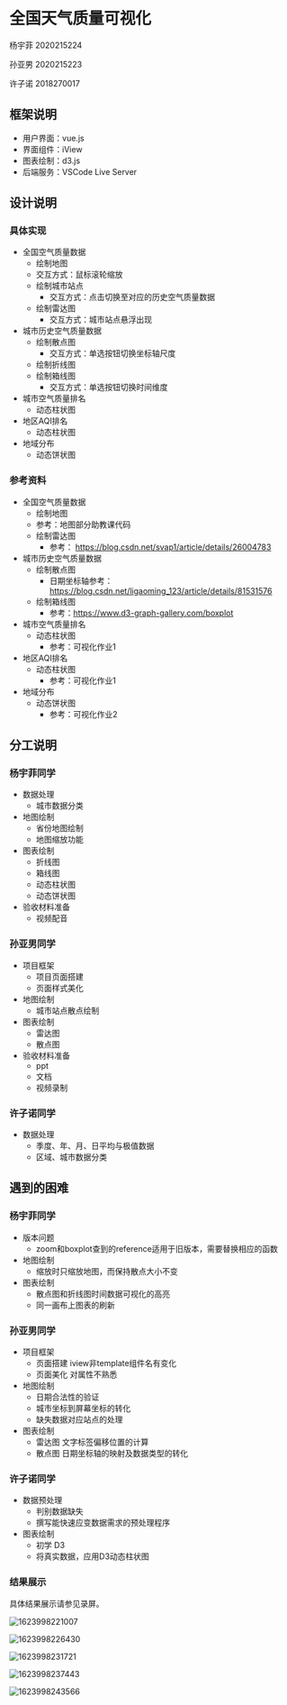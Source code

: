# 全国天气质量可视化

杨宇菲 2020215224

孙亚男 2020215223

许子诺 2018270017



## 框架说明

- 用户界面：vue.js
- 界面组件：iView
- 图表绘制：d3.js
- 后端服务：VSCode Live Server



## 设计说明

### 具体实现

- 全国空气质量数据
  -  绘制地图
    - 交互方式：鼠标滚轮缩放
  - 绘制城市站点
    - 交互方式：点击切换至对应的历史空气质量数据
  - 绘制雷达图
    - 交互方式：城市站点悬浮出现
- 城市历史空气质量数据
  - 绘制散点图
    - 交互方式：单选按钮切换坐标轴尺度
  - 绘制折线图
  - 绘制箱线图
    - 交互方式：单选按钮切换时间维度
- 城市空气质量排名
  - 动态柱状图
- 地区AQI排名
  - 动态柱状图
- 地域分布
  - 动态饼状图



### 参考资料

- 全国空气质量数据
  -  绘制地图
    - 参考：地图部分助教课代码
  - 绘制雷达图
    - 参考： https://blog.csdn.net/svap1/article/details/26004783
- 城市历史空气质量数据
  - 绘制散点图
    - 日期坐标轴参考：https://blog.csdn.net/ligaoming_123/article/details/81531576
  - 绘制箱线图
    - 参考：https://www.d3-graph-gallery.com/boxplot
- 城市空气质量排名
  - 动态柱状图
    - 参考：可视化作业1
- 地区AQI排名
  - 动态柱状图
    - 参考：可视化作业1
- 地域分布
  - 动态饼状图
    - 参考：可视化作业2



## 分工说明

### 杨宇菲同学

- 数据处理
  - 城市数据分类
- 地图绘制
  - 省份地图绘制
  - 地图缩放功能
- 图表绘制
  - 折线图
  - 箱线图
  - 动态柱状图
  - 动态饼状图
- 验收材料准备
  - 视频配音



### 孙亚男同学

- 项目框架
  - 项目页面搭建
  - 页面样式美化
- 地图绘制
  - 城市站点散点绘制
- 图表绘制
  - 雷达图
  - 散点图
- 验收材料准备
  - ppt
  - 文档
  - 视频录制



### 许子诺同学

- 数据处理
  - 季度、年、月、日平均与极值数据
  - 区域、城市数据分类



## 遇到的困难

### 杨宇菲同学

- 版本问题
  - zoom和boxplot查到的reference适用于旧版本，需要替换相应的函数
- 地图绘制
  - 缩放时只缩放地图，而保持散点大小不变
- 图表绘制
  - 散点图和折线图时间数据可视化的高亮
  - 同一画布上图表的刷新



### 孙亚男同学

- 项目框架
  - 页面搭建 iview非template组件名有变化
  - 页面美化 对属性不熟悉
- 地图绘制
  - 日期合法性的验证
  - 城市坐标到屏幕坐标的转化
  - 缺失数据对应站点的处理
- 图表绘制
  - 雷达图 文字标签偏移位置的计算
  - 散点图 日期坐标轴的映射及数据类型的转化



### 许子诺同学

- 数据预处理
  - 判别数据缺失
  - 撰写能快速应变数据需求的预处理程序
- 图表绘制
  - 初学 D3
  - 将真实数据，应用D3动态柱状图



### 结果展示

具体结果展示请参见录屏。

![1623998221007](C:/Users/80592/AppData/Roaming/Typora/typora-user-images/1623998221007.png)

![1623998226430](C:/Users/80592/AppData/Roaming/Typora/typora-user-images/1623998226430.png)

![1623998231721](C:/Users/80592/AppData/Roaming/Typora/typora-user-images/1623998231721.png)

![1623998237443](C:/Users/80592/AppData/Roaming/Typora/typora-user-images/1623998237443.png)

![1623998243566](C:/Users/80592/AppData/Roaming/Typora/typora-user-images/1623998243566.png)